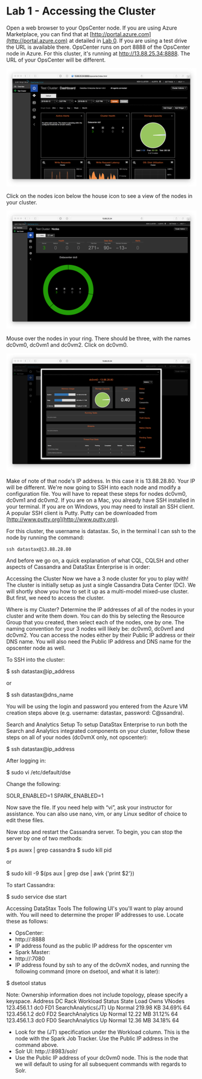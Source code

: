 # Lab 1 - Accessing the Cluster

Open a web browser to your OpsCenter node.  If you are using Azure Marketplace, you can find that at [http://portal.azure.com](http://portal.azure.com) at detailed in [Lab 0](./Lab%200%20-%20Provisioning.md).  If you are using a test drive the URL is available there.  OpsCenter runs on port 8888 of the OpsCenter node in Azure.  For this cluster, it's running at http://13.88.25.34:8888.  The URL of your OpsCenter will be different.

![](./img/lab1-1opscenter.png)

Click on the nodes icon below the house icon to see a view of the nodes in your cluster.

![](./img/lab1-2ring.png)

Mouse over the nodes in your ring.  There should be three, with the names dc0vm0, dc0vm1 and dc0vm2.  Click on dc0vm0.

![](./img/lab1-3opsdc0vm0ip.png)

Make of note of that node's IP address.  In this case it is 13.88.28.80.  Your IP will be different.  We're now going to SSH into each node and modify a configuration file.  You will have to repeat these steps for nodes dc0vm0, dc0vm1 and dc0vm2.  If you are on a Mac, you already have SSH installed in your terminal.  If you are on Windows, you may need to install an SSH client.  A popular SSH client is Putty.  Putty can be downloaded from [http://www.putty.org](http://www.putty.org).

For this cluster, the username is datastax.  So, in the terminal I can ssh to the node by running the command:

```
ssh datastax@13.88.28.80
```








And before we go on, a quick explanation of what CQL, CQLSH and other aspects of Cassandra and DataStax Enterprise is in order:


Accessing the Cluster
Now we have a 3 node cluster for you to play with! The cluster is initially setup as just a single Cassandra Data Center (DC). We will shortly show you how to set it up as a multi-model mixed-use cluster.  But first, we need to access the cluster. 

Where is my Cluster?
Determine the IP addresses of all of the nodes in your cluster and write them down. You can do this by selecting the Resource Group that you created, then select each of the nodes, one by one. The naming convention for your 3 nodes will likely be: dc0vm0, dc0vm1 and dc0vm2.  You can access the nodes either by their Public IP address or their DNS name. You will also need the Public IP address and DNS name for the opscenter node as well.



To SSH into the cluster:

$ ssh datastax@ip_address 

or

$ ssh datastax@dns_name

You will be using the login and password you entered from the Azure VM creation steps above (e.g. username: datastax, password: C@ssandra).

Search and Analytics Setup
To setup DataStax Enterprise to run both the Search and Analytics integrated components on your cluster, follow these steps on all of your nodes (dc0vmX only, not opscenter):

$ ssh datastax@ip_address

After logging in:

$ sudo vi /etc/default/dse

Change the following:

SOLR_ENABLED=1
SPARK_ENABLED=1

Now save the file. If you need help with “vi”, ask your instructor for assistance. You can also use nano, vim, or any Linux seditor of choice to edit these files.

Now stop and restart the Cassandra server. To begin, you can stop the server by one of two methods:

$ ps auwx | grep cassandra
$ sudo kill pid

or

$ sudo kill -9 $(ps aux | grep dse | awk {'print $2'})

To start Cassandra:

$ sudo service dse start


Accessing DataStax Tools
The following UI's you'll want to play around with.  You will need to determine the proper IP addresses to use. Locate these as follows:

 - OpsCenter: 
-	http://<opscenter ip address>:8888
-	IP address found as the public IP address for the opscenter vm
 - Spark Master: 
-	http://<spark master ip address>:7080
-	IP address found by ssh to any of the dc0vmX nodes, and running the following command (more on dsetool, and what it is later):

$ dsetool status

Note: Ownership information does not include topology, please specify a keyspace.
Address          DC           Rack         Workload                       Status  State      Load                Owns                  VNodes
123.456.1.1    dc0           FD1          SearchAnalytics(JT)      Up        Normal   219.98 KB       34.69%               64
123.456.1.2    dc0           FD2          SearchAnalytics            Up        Normal   12.22 MB         31.12%               64
123.456.1.3    dc0           FD0          SearchAnalytics            Up        Normal   12.36 MB         34.18%               64

-	Look for the (JT) specification under the Workload column. This is the node with the Spark Job Tracker. Use the Public IP address in the command above.
 - Solr UI: http://<solr node ip address>:8983/solr/
-	Use the Public IP address of your dc0vm0 node. This is the node that we will default to using for all subsequent commands with regards to Solr. 

